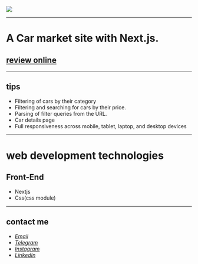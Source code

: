 <div>
  <img src="https://github.com/javadevbh/NextCar/assets/122552232/7d136738-71a1-4ef4-81cb-e3f3414d88bf">
</div>

---
# A Car market site with Next.js.
## [review online](https://javadbahrami-nextcar.netlify.app/)
---
## tips
* Filtering of cars by their category
* Filtering and searching for cars by their price.
* Parsing of filter queries from the URL.
* Car details page
* Full responsiveness across mobile, tablet, laptop, and desktop devices
---
# web development technologies
## Front-End
* Nextjs
* Css(css module)
---
## contact me
* *[Email](mailto:javadev14bh@gmail.com)*
* *[Telegram](https://t.me/jav4d/)*
* *[Instagram](https://instagram.com/javaadbahrami/)*
* *[LinkedIn](https://www.linkedin.com/in/javad-bahrami-79b349259/)*
